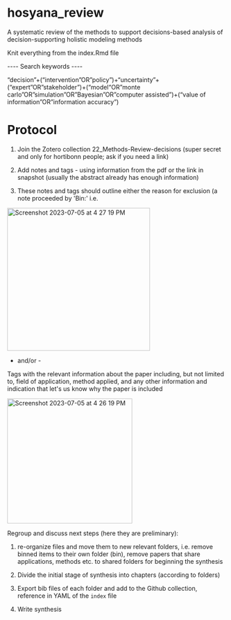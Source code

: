 # hosyana_review

A systematic review of the methods to support decisions-based analysis of decision-supporting holistic modeling methods

Knit everything from the index.Rmd file

---- Search keywords ----

“decision”+(“intervention”OR”policy”)+“uncertainty”+(“expert”OR”stakeholder”)+(“model“OR”monte carlo”OR”simulation”OR”Bayesian”OR”computer assisted”)+(“value of information”OR”information accuracy”)

# Protocol

1. Join the Zotero collection 22_Methods-Review-decisions (super secret and only for hortibonn people; ask if you need a link)

1. Add notes and tags - using information from the pdf or the link in snapshot (usually the abstract already has enough information)

1. These notes and tags should outline either the reason for exclusion (a note proceeded by 'Bin:' i.e.

<img width="329" alt="Screenshot 2023-07-05 at 4 27 19 PM" src="https://github.com/CWWhitney/hosyana_review/assets/19190662/744c6402-0e01-45be-a1a0-d01a97a1243e">

 - and/or - 

Tags with the relevant information about the paper including, but not limited to, field of application, method applied, and any other information and indication that let's us know why the paper is included

<img width="288" alt="Screenshot 2023-07-05 at 4 26 19 PM" src="https://github.com/CWWhitney/hosyana_review/assets/19190662/3b167c7a-de9c-4917-a97c-d8b61eb6d867">

Regroup and discuss next steps (here they are preliminary):

1. re-organize files and move them to new relevant folders, i.e. remove binned items to their own folder (bin), remove papers that share applications, methods etc. to shared folders for beginning the synthesis

1. Divide the initial stage of synthesis into chapters (according to folders)

1. Export bib files of each folder and add to the Github collection, reference in YAML of the `index` file

1. Write synthesis 

